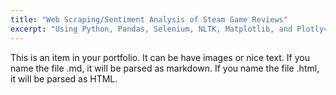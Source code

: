 ```yaml
---
title: "Web Scraping/Sentiment Analysis of Steam Game Reviews"
excerpt: "Using Python, Pandas, Selenium, NLTK, Matplotlib, and Plotly<br/><img src='/images/500x300.png'>"
---
```


This is an item in your portfolio. It can be have images or nice text. If you name the file .md, it will be parsed as markdown. If you name the file .html, it will be parsed as HTML. 
